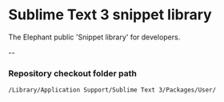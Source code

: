 Sublime Text 3 snippet library
========

The Elephant public 'Snippet library' for developers.

--

### Repository checkout folder path

`` /Library/Application Support/Sublime Text 3/Packages/User/ ``